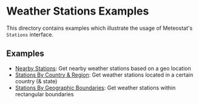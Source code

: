 # Weather Stations Examples

This directory contains examples which illustrate the usage of Meteostat's `Stations` interface.

## Examples

* [Nearby Stations](nearby.py): Get nearby weather stations based on a geo location
* [Stations By Country & Region](region.py): Get weather stations located in a certain country (& state)
* [Stations By Geographic Boundaries](bounds.py): Get weather stations within rectangular boundaries
